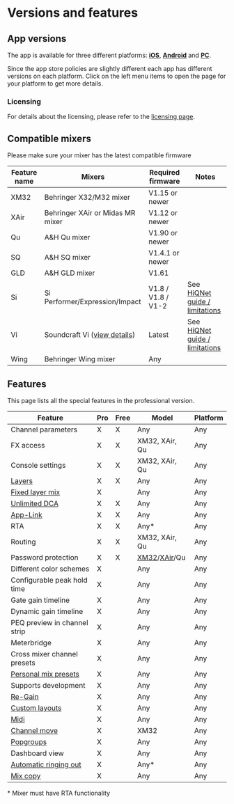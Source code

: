 # Versions and features

## App versions
The app is available for three different platforms: **[iOS](platforms/ios.md)**, **[Android](platforms/android.md)** and **[PC](platforms/pc.md)**.

Since the app store policies are slightly different each app has different versions on each platform.
Click on the left menu items to open the page for your platform to get more details.

### Licensing
For details about the licensing, please refer to the [licensing page](license/overview.md).

## Compatible mixers
Please make sure your mixer has the latest compatible firmware

| Feature name | Mixers | Required firmware | Notes | 
| -- | -- | -- | -- |
| XM32 | Behringer X32/M32 mixer | V1.15 or newer | |
| XAir | Behringer XAir or Midas MR mixer | V1.12 or newer | |
| Qu | A&H Qu mixer | V1.90 or newer | |
| SQ | A&H SQ mixer | V1.4.1 or newer | |
| GLD | A&H GLD mixer | V1.61 | |
| Si | Si Performer/Expression/Impact | V1.8 / V1.8 / V1-2 | See [HiQNet guide / limitations](soundcraft/hiqnet.md)
| Vi | Soundcraft Vi ([view details](soundcraft/vi.md)) | Latest | See [HiQNet guide / limitations](soundcraft/hiqnet.md)
| Wing | Behringer Wing mixer | Any | |


## Features
This page lists all the special features in the professional version.

| Feature | Pro | Free | Model | Platform |
| ------ |  ------ | ------ | --- | --- |
| Channel parameters | X | X | Any | Any |
| FX access | X | X | XM32, XAir, Qu | Any |
| Console settings | X | X | XM32, XAir, Qu | Any |
| [Layers](layers.md)  | X | X | Any | Any |
| [Fixed layer mix](layers.md) | X | | Any | Any |
| [Unlimited DCA](layer-idcas.md) | X | X | Any | Any |
| [App-Link](app-link.md) | X | X | Any | Any |
| RTA | X | X | Any\* | Any |
| Routing | X| X | XM32, XAir, Qu | Any |
| Password protection | X | X | [XM32](xm32/bus-password.md)/[XAir](xair/bus-password.md)/Qu | Any |
| Different color schemes | X | | Any | Any |
| Configurable peak hold time | X | | Any | Any |
| Gate gain timeline | X | | Any | Any |
| Dynamic gain timeline | X | | Any | Any |
| PEQ preview in channel strip | X | | Any | Any |
| Meterbridge | X | | Any | Any |
| Cross mixer channel presets | X | | Any | Any |
| [Personal mix presets](mix-presets.md) | X | | Any | Any |
| Supports development | X | | Any | Any |
| [Re-Gain](re-gain.md) | X | | Any | Any |
| [Custom layouts](custom-layouts.md) | X | | Any | Any |
| [Midi](midi.md) | X | | Any | Any |
| [Channel move](xm32/channel-move.md) | X | | XM32 | Any |
| [Popgroups](settings/user_session.md) | X | | Any | Any |
| Dashboard view | X | | Any | Any |
| [Automatic ringing out](feedback-detection.md) | X | | Any* | Any |
| [Mix copy](mix-copy.md) | X | | Any | Any |

\* Mixer must have RTA functionality
